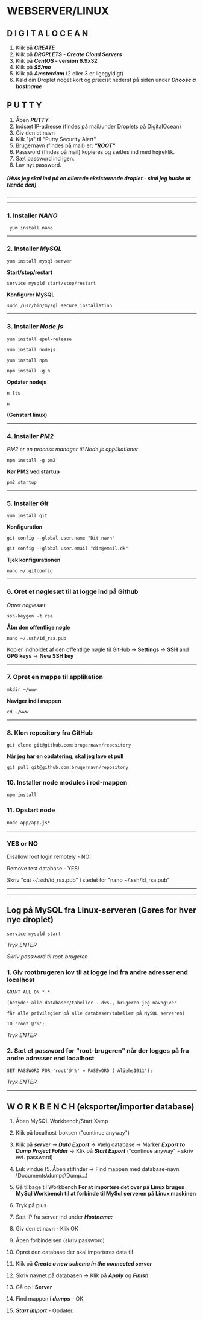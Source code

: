 # WEBSERVER/LINUX
 



## **D I G I T A L O C E A N**
1. Klik på **_CREATE_**
2. Klik på **_DROPLETS - Create Cloud Servers_**
3. Klik på **_CentOS_ - version 6.9x32**
4. Klik på **_$5/mo_**
5. Klik på **_Amsterdam_** (2 eller 3 er ligegyldigt)
6. Kald din Droplet noget kort og præcist nederst på siden under **_Choose a hostname_**


## **P U T T Y**
1. Åben **_PUTTY_**
2. Indsæt IP-adresse (findes på mail/under Droplets på DigitalOcean) 
3. Giv den et navn
4. Klik "ja" til "Putty Security Alert"
5. Brugernavn (findes på mail) er: **_"ROOT"_**
6. Password (findes på mail) kopieres og sættes ind med højreklik.
7. Sæt password ind igen.
8. Lav nyt password.

##### (Hvis jeg skal ind på en allerede eksisterende droplet - skal jeg huske at tænde den)
---

--- 

### 1. Installer **_NANO_**
```
 yum install nano
```
---

### 2. Installer **_MySQL_**
```
yum install mysql-server
```
**Start/stop/restart**
```
service mysqld start/stop/restart
```
**Konfigurer MySQL**
```
sudo /usr/bin/mysql_secure_installation
```
---

### 3. Installer **_Node.js_**
```
yum install epel-release
```
```
yum install nodejs
```
```
yum install npm
```
```
npm install -g n
```

**Opdater nodejs**
```
n lts
```
```
n
```
**(Genstart linux)**

---

### 4. Installer **_PM2_**
_PM2 er en process manager til Node.js applikationer_
```
npm install -g pm2
```
**Kør PM2 ved startup**
```
pm2 startup
```
---

### 5. Installer **_Git_**
```
yum install git
```

**Konfiguration**

```
git config --global user.name "Dit navn"
```
```
git config --global user.email "din@email.dk"
```
**Tjek konfigurationen**

```
nano ~/.gitconfig
```
---

### 6. Oret et nøglesæt til at logge ind på Github
_Opret nøglesæt_

```
ssh-keygen -t rsa
```

**Åbn den offentlige nøgle**

```
nano ~/.ssh/id_rsa.pub
```
Kopier indholdet af den offentlige nøgle til GitHub -> **Settings** -> **SSH** and **GPG keys** -> **New SSH key**

---

### 7. Opret en mappe til applikation

```
mkdir ~/www
```
**Naviger ind i mappen**

```
cd ~/www
```
---

### 8. Klon repository fra GitHub

```
git clone git@github.com:brugernavn/repository
```
**Når jeg har en opdatering, skal jeg lave et pull**

```
git pull git@github.com:brugernavn/repository
```

### 10. Installer node modules i rod-mappen

```
npm install
```
### 11. Opstart node

```
node app/app.js*
```
---

### YES or NO
Disallow root login remotely - NO!

Remove test database - YES!

Skriv "cat ~/.ssh/id_rsa.pub" i stedet for "nano ~/.ssh/id_rsa.pub"

---

---

## **Log på MySQL fra Linux-serveren** (Gøres for hver nye droplet)

```
service mysqld start
``` 
_Tryk ENTER_

_Skriv password til root-brugeren_

### 1. Giv rootbrugeren lov til at logge ind fra andre adresser end localhost

```
GRANT ALL ON *.* 

(betyder alle databaser/tabeller - dvs., brugeren jeg navngiver 

får alle privilegier på alle databaser/tabeller på MySQL serveren) 

TO 'root'@'%';
```
_Tryk ENTER_

### 2. Sæt et password for "root-brugeren" når der logges på fra andre adresser end localhost
```
SET PASSWORD FOR 'root'@'%' = PASSWORD ('Aliehs1011');
```
_Tryk ENTER_

---

## **W O R K B E N C H** (eksporter/importer database)

1. Åben MySQL Workbench/Start Xamp
2. Klik på localhost-boksen ("continue anyway")
3. Klik på **_server_** -> **_Data Export_** -> Vælg database -> Marker **_Export to Dump Project Folder_** -> Klik på **_Start Export_** ("continue anyway" - skriv evt. password)

4. Luk vindue
(5. Åben stifinder -> Find mappen med database-navn \Documents\dumps\Dump...)
6. Gå tilbage til Workbench
**For at importere det over på Linux bruges MySql Workbench til at forbinde til MySql serveren på Linux maskinen**
7. Tryk på plus
8. Sæt IP fra server ind under **_Hostname:_**
9. Giv den et navn - Klik OK
10. Åben forbindelsen (skriv password)
11. Opret den database der skal importeres data til 
12. Klik på **_Create a new schema in the connected server_**
13. Skriv navnet på databasen -> Klik på **_Apply_** og **_Finish_**
14. Gå op i **__Server__**
15. Find mappen i **_dumps_** - OK
16. **_Start import_** - Opdater.




